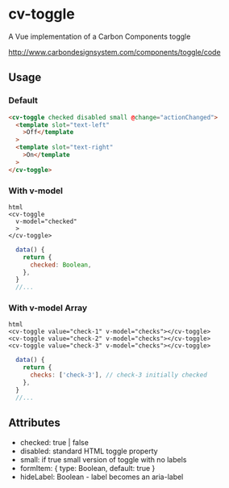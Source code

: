 # cv-toggle

A Vue implementation of a Carbon Components toggle

http://www.carbondesignsystem.com/components/toggle/code

## Usage

### Default

```html
<cv-toggle checked disabled small @change="actionChanged">
  <template slot="text-left"
    >Off</template
  >
  <template slot="text-right"
    >On</template
  >
</cv-toggle>
```

### With v-model

```
html
<cv-toggle
  v-model="checked"
  >
</cv-toggle>
```

```javascript
  data() {
    return {
      checked: Boolean,
    },
  }
  //...
```

### With v-model Array

```
html
<cv-toggle value="check-1" v-model="checks"></cv-toggle>
<cv-toggle value="check-2" v-model="checks"></cv-toggle>
<cv-toggle value="check-3" v-model="checks"></cv-toggle>
```

```javascript
  data() {
    return {
      checks: ['check-3'], // check-3 initially checked
    },
  }
  //...
```

## Attributes

- checked: true | false
- disabled: standard HTML toggle property
- small: if true small version of toggle with no labels
- formItem: { type: Boolean, default: true }
- hideLabel: Boolean - label becomes an aria-label
